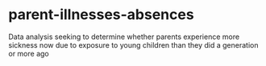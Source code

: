 # parent-illnesses-absences
Data analysis seeking to determine whether parents experience more sickness now due to exposure to young children than they did a generation or more ago
